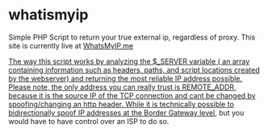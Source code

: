 # whatismyip
Simple PHP Script to return your true external ip, regardless of proxy. This site is currently live at <a href='http://whatsmyip.me'>WhatsMyIP.me


The way this script works  by analyzing the $_SERVER variable ( an array containing information such as headers, paths, and script locations created by the webserver) and returning the most reliable IP address possible. Please note, the only address you can really trust is REMOTE_ADDR, because it is the source IP of the TCP connection and cant be changed by spoofing/changing an http header. While it is technically possible to bidirectionally spoof IP addresses at the <a href="http://en.wikipedia.org/wiki/Border_Gateway_Protocol" title="Border Gateway">Border Gateway level</a>, but you would have to have control over an ISP to do so. 
